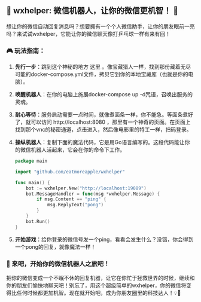 ## 🚀 wxhelper: 微信机器人，让你的微信更机智！ 🤖

想让你的微信自动回复消息吗？想要拥有一个个人微信助手，让你的朋友眼前一亮吗？来试试wxhelper，它能让你的微信聊天像打乒乓球一样有来有回！

### 🎮 玩法指南：


1. **先行一步**：跳到这个神秘的地方 这里 。像宝藏猎人一样，找到那份藏着无尽可能的docker-compose.yml文件，拷贝它到你的本地宝藏库（也就是你的电脑）。

2. **唤醒机器人**：在你的电脑上施展docker-compose up -d咒语，召唤出服务的灵魂。

3. **耐心等待**：服务启动需要一点时间，就像煮面条一样，你不能急。等面条煮好了，就可以访问 http://localhost:8080 ，那里有一个神奇的页面。在页面上找到那个vnc的秘密通道，点击进入，然后像电影里的特工一样，扫码登录。

4. **操纵机器人**：复制下面的魔法代码，它是用Go语言编写的。这段代码能让你的微信机器人活起来，它会在你的命令下工作。

    ```go
    package main
    
    import "github.com/eatmoreapple/wxhelper"
    
    func main() {
        bot := wxhelper.New("http://localhost:19089")
        bot.MessageHandler = func(msg *wxhelper.Message) {
            if msg.Content == "ping" {
                msg.ReplyText("pong")
            }
        }
        bot.Run()
    }
    ```

5. **开始游戏**：给你登录的微信号发一个ping，看看会发生什么？没错，你会得到一个pong的回复，就像魔法一样！

### 🎉 来吧，开始你的微信机器人之旅吧！
把你的微信变成一个不眠不休的回复机器，让它在你忙于拯救世界的时候，继续和你的朋友们愉快地聊天吧！别忘了，用这个超级简单的wxhelper，你的微信将变得比任何时候都更加机智。现在就开始吧，成为你朋友圈里的科技达人！💡👾